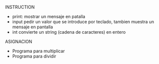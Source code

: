 INSTRUCTION
 - print: 
    mostrar un mensaje en patalla
 - input
    pedir un valor que se introduce por teclado, tambien muestra un mensaje en pantalla
 - int
    convierte un string (cadena de caracteres) en entero

ASIGNACION
 - Programa para multiplicar
 - Programa para dividir